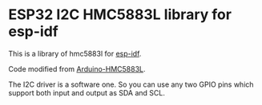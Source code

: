 # ESP32 I2C HMC5883L library for esp-idf

This is a library of hmc5883l for [esp-idf](https://github.com/espressif/esp-idf).

Code modified from [Arduino-HMC5883L](https://github.com/jarzebski/Arduino-HMC5883L).

The I2C driver is a software one. So you can use any two GPIO pins which support both input and output as SDA and SCL.
